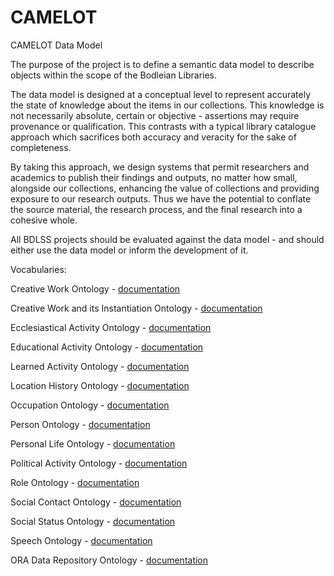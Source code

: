 CAMELOT
=======

CAMELOT Data Model

The purpose of the project is to define a semantic data model to describe objects within the scope of the Bodleian Libraries.

The data model is designed at a conceptual level to represent accurately the state of knowledge about the items in our collections. This knowledge is not necessarily absolute, certain or objective - assertions may require provenance or qualification. This contrasts with a typical library catalogue approach which sacrifices both accuracy and veracity for the sake of completeness.

By taking this approach, we design systems that permit researchers and academics to publish their findings and outputs, no matter how small, alongside our collections, enhancing the value of collections and providing exposure to our research outputs. Thus we have the potential to conflate the source material, the research process, and the final research into a cohesive whole.

All BDLSS projects should be evaluated against the data model - and should either use the data model or inform the development of it.


Vocabularies:

Creative Work Ontology - <a href="http://www.essepuntato.it/lode/owlapi/reasoner/https://raw.githubusercontent.com/BDLSS/CAMELOT/master/DataModel/OWL/CreativeWork.owl">documentation</a> 


Creative Work and its Instantiation Ontology - <a href="http://www.essepuntato.it/lode/owlapi/reasoner/https://raw.githubusercontent.com/BDLSS/CAMELOT/master/DataModel/OWL/CreativeWorkInstance.owl">documentation</a>

Ecclesiastical Activity Ontology - <a href="http://www.essepuntato.it/lode/owlapi/reasoner/https://raw.githubusercontent.com/BDLSS/CAMELOT/master/DataModel/OWL/Ecclesiastic.owl">documentation</a>

Educational Activity Ontology - <a href="http://www.essepuntato.it/lode/owlapi/reasoner/https://raw.githubusercontent.com/BDLSS/CAMELOT/master/DataModel/OWL/Education.owl">documentation</a>

Learned Activity Ontology - <a href="http://www.essepuntato.it/lode/owlapi/reasoner/https://raw.githubusercontent.com/BDLSS/CAMELOT/master/DataModel/OWL/LearnedActivity.owl">documentation</a>

Location History Ontology - <a href="http://www.essepuntato.it/lode/owlapi/reasoner/https://raw.githubusercontent.com/BDLSS/CAMELOT/master/DataModel/OWL/LocationHistory.owl">documentation</a>

Occupation Ontology - <a href="http://www.essepuntato.it/lode/owlapi/reasoner/https://raw.githubusercontent.com/BDLSS/CAMELOT/master/DataModel/OWL/Occupation.owl">documentation</a>

Person Ontology - <a href="http://www.essepuntato.it/lode/owlapi/reasoner/https://raw.githubusercontent.com/BDLSS/CAMELOT/master/DataModel/OWL/Person.owl">documentation</a>

Personal Life Ontology - <a href="http://www.essepuntato.it/lode/owlapi/reasoner/https://raw.githubusercontent.com/BDLSS/CAMELOT/master/DataModel/OWL/PersonalLife.owl">documentation</a>

Political Activity Ontology - <a href="http://www.essepuntato.it/lode/owlapi/reasoner/https://raw.githubusercontent.com/BDLSS/CAMELOT/master/DataModel/OWL/Politics.owl">documentation</a>

Role Ontology - <a href="http://www.essepuntato.it/lode/owlapi/reasoner/https://raw.githubusercontent.com/BDLSS/CAMELOT/master/DataModel/OWL/Role.owl">documentation</a>

Social Contact Ontology - <a href="http://www.essepuntato.it/lode/owlapi/reasoner/https://raw.githubusercontent.com/BDLSS/CAMELOT/master/DataModel/OWL/SocialContact.owl">documentation</a>

Social Status Ontology - <a href="http://www.essepuntato.it/lode/owlapi/reasoner/https://raw.githubusercontent.com/BDLSS/CAMELOT/master/DataModel/OWL/SocialStatus.owl">documentation</a>

Speech Ontology - <a href="http://www.essepuntato.it/lode/owlapi/reasoner/https://raw.githubusercontent.com/BDLSS/CAMELOT/master/DataModel/OWL/Speech.owl">documentation</a>


ORA Data Repository Ontology - <a href="http://www.essepuntato.it/lode/owlapi/reasoner/https://raw.githubusercontent.com/BDLSS/CAMELOT/master/DataModel/OWL/ORA.owl">documentation</a>






















